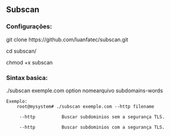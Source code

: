 <h2>Subscan</h2>
 
<h3>Configurações: </h3>
   <p> git clone https://github.com/luanfatec/subscan.git </p>
   <p> cd subscan/ </p>
   <p> chmod +x subscan </p>
   
   <h3>Sintax basica:</h3>
     <p>./subscan exemple.com option nomearquivo subdomains-words </p>
       
    Exemplo:
        root@mysystem# ./subscan exemple.com --http filename
    
         --http          Buscar subdominios sem a segurança TLS.
    
         --http          Buscar subdominios com a segurança TLS.

